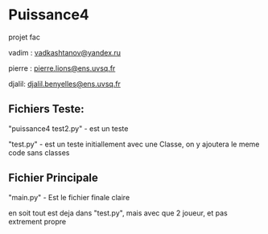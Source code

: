 # Puissance4
projet fac


vadim : vadkashtanov@yandex.ru

pierre : pierre.lions@ens.uvsq.fr

djalil: djalil.benyelles@ens.uvsq.fr


## Fichiers Teste:
"puissance4 test2.py" - est un teste

"test.py" - est un teste initiallement avec une Classe, on y ajoutera le meme code sans classes

## Fichier Principale

"main.py" - Est le fichier finale claire

en soit tout est deja dans "test.py", mais avec que 2 joueur, et pas extrement propre
